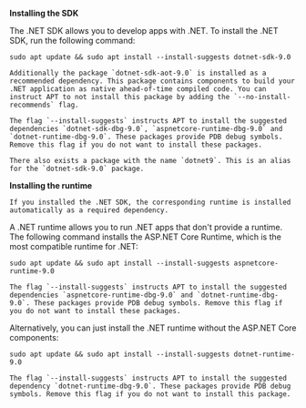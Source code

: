 **Installing the SDK**

The .NET SDK allows you to develop apps with .NET. To install the .NET SDK, run the following command:

```text
sudo apt update && sudo apt install --install-suggests dotnet-sdk-9.0
```

```{note}
Additionally the package `dotnet-sdk-aot-9.0` is installed as a recommended dependency. This package contains components to build your .NET application as native ahead-of-time compiled code. You can instruct APT to not install this package by adding the `--no-install-recommends` flag.

The flag `--install-suggests` instructs APT to install the suggested dependencies `dotnet-sdk-dbg-9.0`, `aspnetcore-runtime-dbg-9.0` and `dotnet-runtime-dbg-9.0`. These packages provide PDB debug symbols. Remove this flag if you do not want to install these packages.
```

```{tip}
There also exists a package with the name `dotnet9`. This is an alias for the `dotnet-sdk-9.0` package.
```

**Installing the runtime**

```{note}
If you installed the .NET SDK, the corresponding runtime is installed automatically as a required dependency.
```

A .NET runtime allows you to run .NET apps that don't provide a runtime. The following command installs the ASP\.NET Core Runtime, which is the most compatible runtime for .NET:

```text
sudo apt update && sudo apt install --install-suggests aspnetcore-runtime-9.0
```

```{note}
The flag `--install-suggests` instructs APT to install the suggested dependencies `aspnetcore-runtime-dbg-9.0` and `dotnet-runtime-dbg-9.0`. These packages provide PDB debug symbols. Remove this flag if you do not want to install these packages.
```

Alternatively, you can just install the .NET runtime without the ASP\.NET Core components:

```text
sudo apt update && sudo apt install --install-suggests dotnet-runtime-9.0
```

```{note}
The flag `--install-suggests` instructs APT to install the suggested dependency `dotnet-runtime-dbg-9.0`. These packages provide PDB debug symbols. Remove this flag if you do not want to install this package.
```
